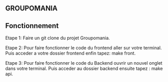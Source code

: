 ## GROUPOMANIA ##

## Fonctionnement ##

Etape 1: Faire un git clone du projet Groupomania.

Etape 2: Pour faire fonctionner le code du frontend aller sur votre terminal. Puis acceder a votre dossier frontend enfin tapez: make front.

Etape 3: Pour faire fonctionner le code du Backend ouvrir un nouvel onglet dans votre terminal. Puis acceder au dossier backend ensuite tapez : make api.

